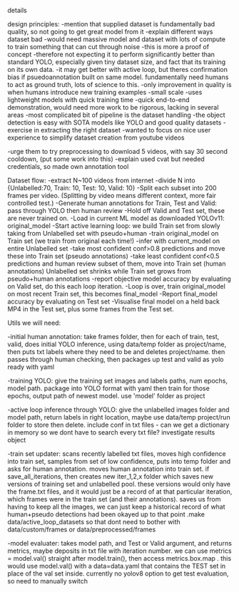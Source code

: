 details

design principles:
-mention that supplied dataset is fundamentally bad quality, so not going to get great model from it
-explain different ways dataset bad
-would need massive model and dataset with lots of compute to train something that can cut through noise
-this is more a proof of concept
-therefore not expecting it to perform significantly better than standard YOLO, especially given tiny dataset size, and fact that its training on its own data.
-it may get better with active loop, but theres confirmation bias if psuedoannotation built on same model. fundamentally need humans to act as ground truth, lots of science to this.
-only improvement in quality is when humans introduce new training examples
-small scale
-uses lightweight models with quick training time
-quick end-to-end demonstration, would need more work to be rigorous, lacking in several areas
-most complicated bit of pipeline is the dataset handling
-the object detection is easy with SOTA models like YOLO and good quality datasets
-exercise in extracting the right dataset
-wanted to focus on nice user experience to simplify dataset creation from youtube videos

-urge them to try preprocessing to download 5 videos, with say 30 second cooldown, (put some work into this)
-explain used cvat but needed credentials, so made own annotation tool




Dataset flow:
-extract N~100 videos from internet
-divide N into {Unlabelled:70, Train: 10, Test: 10, Valid: 10}
-Split each subset into 200 frames per video. (Splitting by video means different context, more fair controlled test.)
-Generate human annotations for Train, Test and Valid: pass through YOLO then human review
-Hold off Valid and Test set, these are never trained on.
-Load in current ML model as downloaded YOLOv11: original_model
-Start active learning loop:
    we build Train set from slowly taking from Unlabelled set with pseudo+human
    -train original_model on Train set (we train from original each time!)
    -infer with current_model on entire Unlabelled set
    -take most confident conf>0.8 predictions and move these into Train set (pseudo annotations)
    -take least confident conf<0.5 predictions and human review subset of them, move into Train set (human annotations)
    Unlabelled set shrinks while Train set grows from pseudo+human annotations
    -report objective model accuracy by evaluating on Valid set, do this each loop iteration.
-Loop is over, train original_model on most recent Train set, this becomes final_model
-Report final_model accuracy by evaluating on Test set
-Visualise final model on a held back MP4 in the Test set, plus some frames from the Test set.


Utils we will need:

-initial human annotation: take frames folder, then for each of train, test, valid, does initial YOLO inference, using data/temp folder as project/name, then puts txt labels where they need to be and deletes project/name. then passes through human checking, then packages up test and valid as yolo ready with yaml

-training YOLO: give the training set images and labels paths, num epochs, model path. package into YOLO format with yaml then train for those epochs, output path of newest model. use 'model' folder as project

-active loop inference through YOLO: give the unlabelled images folder and model path, return labels in right location, maybe use data/temp project/run folder to store then delete. include conf in txt files - can we get a dictionary in memory so we dont have to search every txt file? investigate results object

-train set updater: scans recently labelled txt files, moves high confidence into train set, samples from set of low confidence, puts into temp folder and asks for human annotation. moves human annotation into train set. if save_all_iterations, then creates new iter_1,2,x folder which saves new versions of training set and unlabelled pool. these versions would only have the frame.txt files, and it would just be a record of at that particular iteration, which frames were in the train set (and their annotations). saves us from having to keep all the images, we can just keep a historical record of what human+pseudo detections had been okayed up to that point .make data/active_loop_datasets so that dont need to bother with data/custom/frames or data/preprocessed/frames
 
-model evaluater: takes model path, and Test or Valid argument, and returns metrics, maybe deposits in txt file with iteration number. we can use metrics = model.val() straight after model.train(), then access metrics.box.map . this would use model.val() with a data=data.yaml that contains the TEST set in place of the val set inside. currently no yolov8 option to get test evaluation, so need to manually switch


